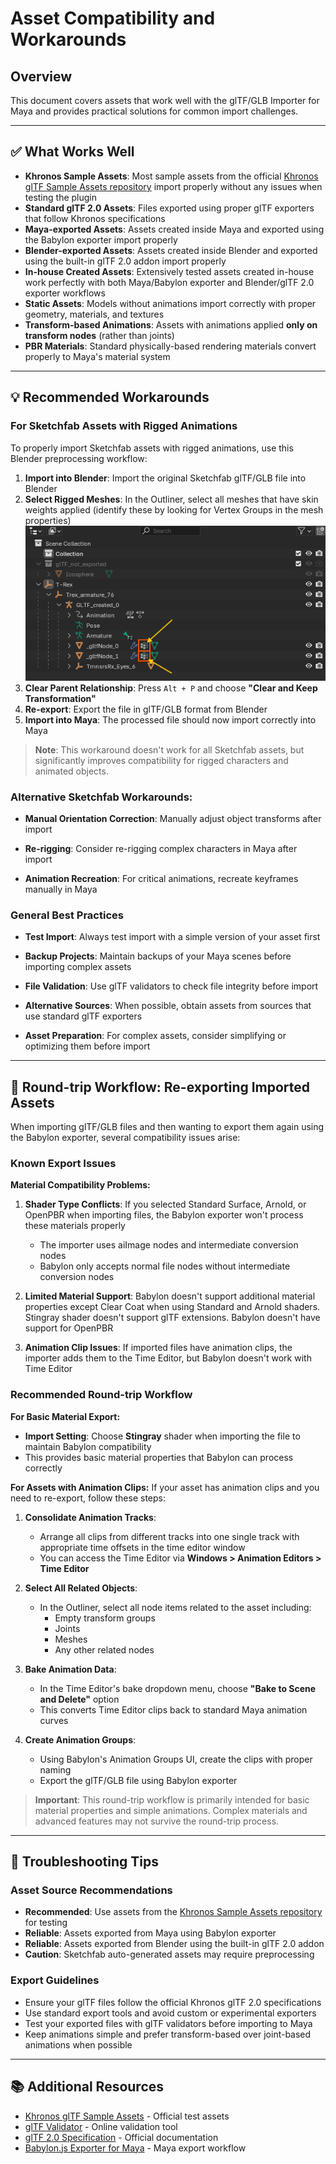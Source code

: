 # Asset Compatibility and Workarounds

## Overview

This document covers assets that work well with the glTF/GLB Importer for Maya and provides practical solutions for common import challenges.

---

## ✅ What Works Well

- **Khronos Sample Assets**: Most sample assets from the official [Khronos glTF Sample Assets repository](https://github.com/KhronosGroup/glTF-Sample-Assets) import properly without any issues when testing the plugin
- **Standard glTF 2.0 Assets**: Files exported using proper glTF exporters that follow Khronos specifications
- **Maya-exported Assets**: Assets created inside Maya and exported using the Babylon exporter import properly
- **Blender-exported Assets**: Assets created inside Blender and exported using the built-in glTF 2.0 addon import properly
- **In-house Created Assets**: Extensively tested assets created in-house work perfectly with both Maya/Babylon exporter and Blender/glTF 2.0 exporter workflows
- **Static Assets**: Models without animations import correctly with proper geometry, materials, and textures
- **Transform-based Animations**: Assets with animations applied **only on transform nodes** (rather than joints)
- **PBR Materials**: Standard physically-based rendering materials convert properly to Maya's material system

---

## 💡 Recommended Workarounds

### For Sketchfab Assets with Rigged Animations
To properly import Sketchfab assets with rigged animations, use this Blender preprocessing workflow:

1. **Import into Blender**: Import the original Sketchfab glTF/GLB file into Blender
2. **Select Rigged Meshes**: In the Outliner, select all meshes that have skin weights applied (identify these by looking for Vertex Groups in the mesh properties)
![Screenshot](img/image_blender_skinned_meshes.png)
3. **Clear Parent Relationship**: Press `Alt + P` and choose **"Clear and Keep Transformation"**
4. **Re-export**: Export the file in glTF/GLB format from Blender
5. **Import into Maya**: The processed file should now import correctly into Maya

> **Note**: This workaround doesn't work for all Sketchfab assets, but significantly improves compatibility for rigged characters and animated objects.

### Alternative Sketchfab Workarounds:

- **Manual Orientation Correction**: Manually adjust object transforms after import

- **Re-rigging**: Consider re-rigging complex characters in Maya after import

- **Animation Recreation**: For critical animations, recreate keyframes manually in Maya

### General Best Practices

- **Test Import**: Always test import with a simple version of your asset first

- **Backup Projects**: Maintain backups of your Maya scenes before importing complex assets

- **File Validation**: Use glTF validators to check file integrity before import

- **Alternative Sources**: When possible, obtain assets from sources that use standard glTF exporters

- **Asset Preparation**: For complex assets, consider simplifying or optimizing them before import

---

## 🔄 Round-trip Workflow: Re-exporting Imported Assets

When importing glTF/GLB files and then wanting to export them again using the Babylon exporter, several compatibility issues arise:

### Known Export Issues

**Material Compatibility Problems:**

1. **Shader Type Conflicts**: If you selected Standard Surface, Arnold, or OpenPBR when importing files, the Babylon exporter won't process these materials properly
   - The importer uses aiImage nodes and intermediate conversion nodes
   - Babylon only accepts normal file nodes without intermediate conversion nodes

2. **Limited Material Support**: Babylon doesn't support additional material properties except Clear Coat when using Standard and Arnold shaders. Stingray shader doesn't support glTF extensions. Babylon doesn't have support for OpenPBR

3. **Animation Clip Issues**: If imported files have animation clips, the importer adds them to the Time Editor, but Babylon doesn't work with Time Editor

### Recommended Round-trip Workflow

**For Basic Material Export:**
- **Import Setting**: Choose **Stingray** shader when importing the file to maintain Babylon compatibility
- This provides basic material properties that Babylon can process correctly

**For Assets with Animation Clips:**
If your asset has animation clips and you need to re-export, follow these steps:

1. **Consolidate Animation Tracks**: 
   - Arrange all clips from different tracks into one single track with appropriate time offsets in the time editor window
   - You can access the Time Editor via **Windows > Animation Editors > Time Editor**
   
2. **Select All Related Objects**: 
   - In the Outliner, select all node items related to the asset including:
     - Empty transform groups
     - Joints
     - Meshes
     - Any other related nodes
   
3. **Bake Animation Data**: 
   - In the Time Editor's bake dropdown menu, choose **"Bake to Scene and Delete"** option
   - This converts Time Editor clips back to standard Maya animation curves
   
4. **Create Animation Groups**: 
   - Using Babylon's Animation Groups UI, create the clips with proper naming
   - Export the glTF/GLB file using Babylon exporter

> **Important**: This round-trip workflow is primarily intended for basic material properties and simple animations. Complex materials and advanced features may not survive the round-trip process.

---

## 🔧 Troubleshooting Tips

### Asset Source Recommendations
- **Recommended**: Use assets from the [Khronos Sample Assets repository](https://github.com/KhronosGroup/glTF-Sample-Assets) for testing
- **Reliable**: Assets exported from Maya using Babylon exporter
- **Reliable**: Assets exported from Blender using the built-in glTF 2.0 addon
- **Caution**: Sketchfab auto-generated assets may require preprocessing

### Export Guidelines
- Ensure your glTF files follow the official Khronos glTF 2.0 specifications
- Use standard export tools and avoid custom or experimental exporters
- Test your exported files with glTF validators before importing to Maya
- Keep animations simple and prefer transform-based over joint-based animations when possible

---

## 📚 Additional Resources

- [Khronos glTF Sample Assets](https://github.com/KhronosGroup/glTF-Sample-Assets) - Official test assets
- [glTF Validator](https://github.khronos.org/glTF-Validator/) - Online validation tool
- [glTF 2.0 Specification](https://registry.khronos.org/glTF/specs/2.0/glTF-2.0.html) - Official documentation
- [Babylon.js Exporter for Maya](https://doc.babylonjs.com/features/featuresDeepDive/Exporters/Maya) - Maya export workflow 